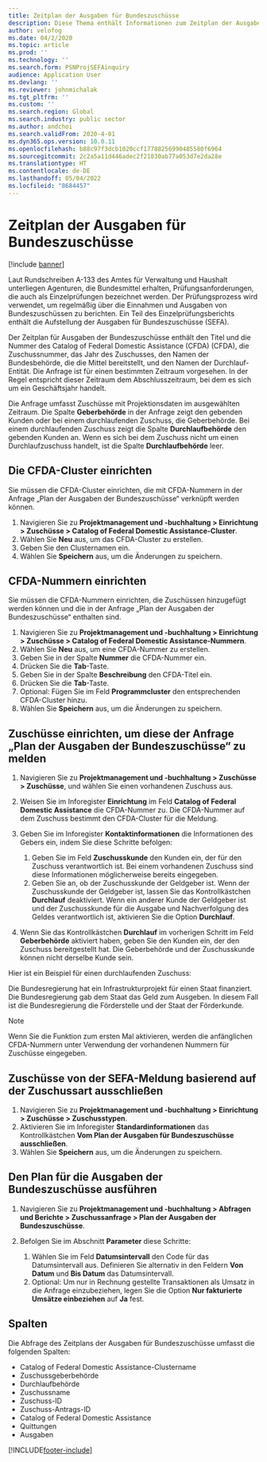 ```yaml
---
title: Zeitplan der Ausgaben für Bundeszuschüsse
description: Diese Thema enthält Informationen zum Zeitplan der Ausgaben der Federal Awards-Anfrage.
author: velofog
ms.date: 04/2/2020
ms.topic: article
ms.prod: ''
ms.technology: ''
ms.search.form: PSNProjSEFAinquiry
audience: Application User
ms.devlang: ''
ms.reviewer: johnmichalak
ms.tgt_pltfrm: ''
ms.custom: ''
ms.search.region: Global
ms.search.industry: public sector
ms.author: andchoi
ms.search.validFrom: 2020-4-01
ms.dyn365.ops.version: 10.0.11
ms.openlocfilehash: b88c97f3dcb1020ccf17788256990485580f6964
ms.sourcegitcommit: 2c2a5a11d446adec2f21030ab77a053d7e2da28e
ms.translationtype: HT
ms.contentlocale: de-DE
ms.lasthandoff: 05/04/2022
ms.locfileid: "8684457"
---
```

# <a name="schedule-of-expenditures-of-federal-awards-inquiry"></a>Zeitplan der Ausgaben für Bundeszuschüsse

[!include [banner](../includes/banner.md)]

Laut Rundschreiben A-133 des Amtes für Verwaltung und Haushalt unterliegen Agenturen, die Bundesmittel erhalten, Prüfungsanforderungen, die auch als Einzelprüfungen bezeichnet werden. Der Prüfungsprozess wird verwendet, um regelmäßig über die Einnahmen und Ausgaben von Bundeszuschüssen zu berichten. Ein Teil des Einzelprüfungsberichts enthält die Aufstellung der Ausgaben für Bundeszuschüsse (SEFA).

Der Zeitplan für Ausgaben der Bundeszuschüsse enthält den Titel und die Nummer des Catalog of Federal Domestic Assistance (CFDA) (CFDA), die Zuschussnummer, das Jahr des Zuschusses, den Namen der Bundesbehörde, die die Mittel bereitstellt, und den Namen der Durchlauf-Entität. Die Anfrage ist für einen bestimmten Zeitraum vorgesehen. In der Regel entspricht dieser Zeitraum dem Abschlusszeitraum, bei dem es sich um ein Geschäftsjahr handelt.

Die Anfrage umfasst Zuschüsse mit Projektionsdaten im ausgewählten Zeitraum. Die Spalte **Geberbehörde** in der Anfrage zeigt den gebenden Kunden oder bei einem durchlaufenden Zuschuss, die Geberbehörde. Bei einem durchlaufenden Zuschuss zeigt die Spalte **Durchlaufbehörde** den gebenden Kunden an. Wenn es sich bei dem Zuschuss nicht um einen Durchlaufzuschuss handelt, ist die Spalte **Durchlaufbehörde** leer.

## <a name="set-up-the-cfda-clusters"></a>Die CFDA-Cluster einrichten

Sie müssen die CFDA-Cluster einrichten, die mit CFDA-Nummern in der Anfrage „Plan der Ausgaben der Bundeszuschüsse“ verknüpft werden können.

1. Navigieren Sie zu **Projektmanagement und -buchhaltung \> Einrichtung \> Zuschüsse \> Catalog of Federal Domestic Assistance-Cluster**.
2. Wählen Sie **Neu** aus, um das CFDA-Cluster zu erstellen.
3. Geben Sie den Clusternamen ein.
4. Wählen Sie **Speichern** aus, um die Änderungen zu speichern.

## <a name="set-up-cfda-numbers"></a>CFDA-Nummern einrichten

Sie müssen die CFDA-Nummern einrichten, die Zuschüssen hinzugefügt werden können und die in der Anfrage „Plan der Ausgaben der Bundeszuschüsse“ enthalten sind.

1. Navigieren Sie zu **Projektmanagement und -buchhaltung \> Einrichtung \> Zuschüsse \> Catalog of Federal Domestic Assistance-Nummern**.
2. Wählen Sie **Neu** aus, um eine CFDA-Nummer zu erstellen.
3. Geben Sie in der Spalte **Nummer** die CFDA-Nummer ein.
4. Drücken Sie die **Tab**-Taste.
5. Geben Sie in der Spalte **Beschreibung** den CFDA-Titel ein.
6. Drücken Sie die **Tab**-Taste.
7. Optional: Fügen Sie im Feld **Programmcluster** den entsprechenden CFDA-Cluster hinzu.
8. Wählen Sie **Speichern** aus, um die Änderungen zu speichern.

## <a name="set-up-grants-to-report-for-the-schedule-of-expenditures-of-federal-awards-inquiry"></a>Zuschüsse einrichten, um diese der Anfrage „Plan der Ausgaben der Bundeszuschüsse“ zu melden

1. Navigieren Sie zu **Projektmanagement und -buchhaltung \> Zuschüsse \> Zuschüsse**, und wählen Sie einen vorhandenen Zuschuss aus.
2. Weisen Sie im Inforegister **Einrichtung** im Feld **Catalog of Federal Domestic Assistance** die CFDA-Nummer zu. Die CFDA-Nummer auf dem Zuschuss bestimmt den CFDA-Cluster für die Meldung.
3. Geben Sie im Inforegister **Kontaktinformationen** die Informationen des Gebers ein, indem Sie diese Schritte befolgen:

    1. Geben Sie im Feld **Zuschusskunde** den Kunden ein, der für den Zuschuss verantwortlich ist. Bei einem vorhandenen Zuschuss sind diese Informationen möglicherweise bereits eingegeben.
    2. Geben Sie an, ob der Zuschusskunde der Geldgeber ist. Wenn der Zuschusskunde der Geldgeber ist, lassen Sie das Kontrollkästchen **Durchlauf** deaktiviert. Wenn ein anderer Kunde der Geldgeber ist und der Zuschusskunde für die Ausgabe und Nachverfolgung des Geldes verantwortlich ist, aktivieren Sie die Option **Durchlauf**.

4. Wenn Sie das Kontrollkästchen **Durchlauf** im vorherigen Schritt im Feld **Geberbehörde** aktiviert haben, geben Sie den Kunden ein, der den Zuschuss bereitgestellt hat. Die Geberbehörde und der Zuschusskunde können nicht derselbe Kunde sein.

Hier ist ein Beispiel für einen durchlaufenden Zuschuss:

Die Bundesregierung hat ein Infrastrukturprojekt für einen Staat finanziert. Die Bundesregierung gab dem Staat das Geld zum Ausgeben. In diesem Fall ist die Bundesregierung die Förderstelle und der Staat der Förderkunde.

> [!NOTE] 
> Wenn Sie die Funktion zum ersten Mal aktivieren, werden die anfänglichen CFDA-Nummern unter Verwendung der vorhandenen Nummern für Zuschüsse eingegeben.

## <a name="exclude-grants-from-sefa-reporting-based-on-the-grant-type"></a>Zuschüsse von der SEFA-Meldung basierend auf der Zuschussart ausschließen

1. Navigieren Sie zu **Projektmanagement und -buchhaltung \> Einrichtung \> Zuschüsse \> Zuschusstypen**.
2. Aktivieren Sie im Inforegister **Standardinformationen** das Kontrollkästchen **Vom Plan der Ausgaben für Bundeszuschüsse ausschließen**.
3. Wählen Sie **Speichern** aus, um die Änderungen zu speichern.

## <a name="run-the-schedule-of-expenditures-of-federal-awards-inquiry"></a>Den Plan für die Ausgaben der Bundeszuschüsse ausführen

1. Navigieren Sie zu **Projektmanagement und -buchhaltung \> Abfragen und Berichte \> Zuschussanfrage \> Plan der Ausgaben der Bundeszuschüsse**.
2. Befolgen Sie im Abschnitt **Parameter** diese Schritte:

    1. Wählen Sie im Feld **Datumsintervall** den Code für das Datumsintervall aus. Definieren Sie alternativ in den Feldern **Von Datum** und **Bis Datum** das Datumsintervall.
    2. Optional: Um nur in Rechnung gestellte Transaktionen als Umsatz in die Anfrage einzubeziehen, legen Sie die Option **Nur fakturierte Umsätze einbeziehen** auf **Ja** fest.

## <a name="columns"></a>Spalten

Die Abfrage des Zeitplans der Ausgaben für Bundeszuschüsse umfasst die folgenden Spalten:

- Catalog of Federal Domestic Assistance-Clustername
- Zuschussgeberbehörde
- Durchlaufbehörde
- Zuschussname
- Zuschuss-ID
- Zuschuss-Antrags-ID
- Catalog of Federal Domestic Assistance
- Quittungen
- Ausgaben


[!INCLUDE[footer-include](../includes/footer-banner.md)]